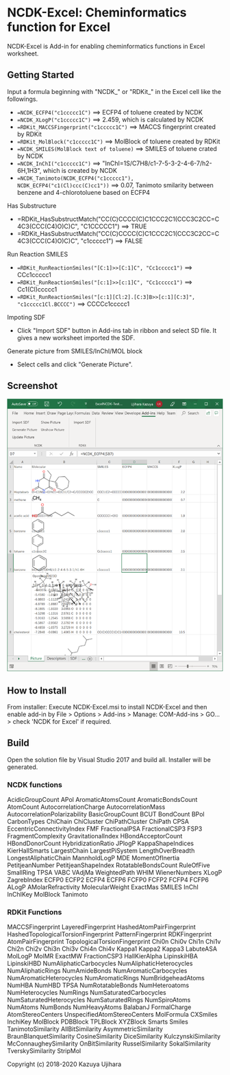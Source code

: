 NCDK-Excel: Cheminformatics function for Excel
==============================================

NCDK-Excel is Add-in for enabling cheminformatics functions in Excel worksheet.

Getting Started
---------------

Input a formula beginning with "NCDK_" or "RDKit_" in the Excel cell like the followings.

- `=NCDK_ECFP4("c1ccccc1C")`  ==> ECFP4 of toluene created by NCDK
- `=NCDK_XLogP("c1ccccc1C")`  ==> 2.459, which is calculated by NCDK
- `=RDKit_MACCSFingerprint("c1ccccc1C")`   ==> MACCS fingerprint created by RDKit
- `=RDKit_MolBlock("c1ccccc1C")`  ==> MolBlock of toluene created by RDKit
- `=NCDK_SMILES(MolBlock text of toluene)`  ==> SMILES of toluene crated by NCDK
- `=NCDK_InChI("c1ccccc1C")`  ==> "InChI=1S/C7H8/c1-7-5-3-2-4-6-7/h2-6H,1H3", which is created by NCDK
- `=NCDK_Tanimoto(NCDK_ECFP4("c1ccccc1"), NCDK_ECFP4("c1(Cl)ccc(C)cc1"))`  ==> 0.07, Tanimoto smilarity between benzene and 4-chlorotoluene based on ECFP4

Has Substructure

- =RDKit_HasSubstructMatch("CC(C)CCCC(C)C1CCC2C1(CCC3C2CC=C4C3(CCC(C4)O)C)C", "C1CCCCC1")  ==> TRUE
- =RDKit_HasSubstructMatch("CC(C)CCCC(C)C1CCC2C1(CCC3C2CC=C4C3(CCC(C4)O)C)C", "c1ccccc1")  ==> FALSE

Run Reaction SMILES

- `=RDKit_RunReactionSmiles("[C:1]>>[C:1]C", "Cc1ccccc1")`  ==>  CCc1ccccc1
- `=RDKit_RunReactionSmiles("[c:1]>>[c:1]C", "Cc1ccccc1")`  ==>  Cc1(Cl)ccccc1
- `=RDKit_RunReactionSmiles("[c:1][Cl:2].[C:3]B>>[c:1][C:3]", "c1ccccc1Cl.BCCCC")`  ==> CCCCc1ccccc1

Impoting SDF

- Click "Import SDF" button in Add-ins tab in ribbon and select SD file. It gives a new worksheet imported the SDF.

Generate picture from SMILES/InChI/MOL block

- Select cells and click "Generate Picture".

Screenshot
----------

![screenshot](image/NCDK-Excel-Worksheet-1.png?raw=true)

How to Install
--------------

From installer: Execute NCDK-Excel.msi to install NCDK-Excel and then enable add-in by File > Options > Add-ins > Manage: COM-Add-ins > GO... > check 'NCDK for Excel' if required.

Build
-----

Open the solution file by Visual Studio 2017 and build all.
Installer will be generated.

### NCDK functions

AcidicGroupCount
APol
AromaticAtomsCount
AromaticBondsCount
AtomCount
AutocorrelationCharge
AutocorrelationMass
AutocorrelationPolarizability
BasicGroupCount
BCUT
BondCount
BPol
CarbonTypes
ChiChain
ChiCluster
ChiPathCluster
ChiPath
CPSA
EccentricConnectivityIndex
FMF
FractionalPSA
FractionalCSP3
FSP3
FragmentComplexity
GravitationalIndex
HBondAcceptorCount
HBondDonorCount
HybridizationRatio
JPlogP
KappaShapeIndices
KierHallSmarts
LargestChain
LargestPiSystem
LengthOverBreadth
LongestAliphaticChain
MannholdLogP
MDE
MomentOfInertia
PetitjeanNumber
PetitjeanShapeIndex
RotatableBondsCount
RuleOfFive
SmallRing
TPSA
VABC
VAdjMa
WeightedPath
WHIM
WienerNumbers
XLogP
ZagrebIndex
ECFP0
ECFP2
ECFP4
ECFP6
FCFP0
FCFP2
FCFP4
FCFP6
ALogP
AMolarRefractivity
MolecularWeight
ExactMas
SMILES
InChI
InChIKey
MolBlock
Tanimoto

### RDKit Functions

MACCSFingerprint
LayeredFingerprint
HashedAtomPairFingerprint
HashedTopologicalTorsionFingerprint
PatternFingerprint
RDKFingerprint
AtomPairFingerprint
TopologicalTorsionFingerprint
Chi0n
Chi0v
Chi1n
Chi1v
Chi2n
Chi2v
Chi3n
Chi3v
Chi4n
Chi4v
Kappa1
Kappa2
Kappa3
LabuteASA
MolLogP
MolMR
ExactMW
FractionCSP3
HallKierAlpha
LipinskiHBA
LipinskiHBD
NumAliphaticCarbocycles
NumAliphaticHeterocycles
NumAliphaticRings
NumAmideBonds
NumAromaticCarbocycles
NumAromaticHeterocycles
NumAromaticRings
NumBridgeheadAtoms
NumHBA
NumHBD
TPSA
NumRotatableBonds
NumHeteroatoms
NumHeterocycles
NumRings
NumSaturatedCarbocycles
NumSaturatedHeterocycles
NumSaturatedRings
NumSpiroAtoms
NumAtoms
NumBonds
NumHeavyAtoms
BalabanJ
FormalCharge
AtomStereoCenters
UnspecifiedAtomStereoCenters
MolFormula
CXSmiles
InchiKey
MolBlock
PDBBlock
TPLBlock
XYZBlock
Smarts
Smiles
TanimotoSimilarity
AllBitSimilarity
AsymmetricSimilarity
BraunBlanquetSimilarity
CosineSimilarity
DiceSimilarity
KulczynskiSimilarity
McConnaugheySimilarity
OnBitSimilarity
RusselSimilarity
SokalSimilarity
TverskySimilarity
StripMol

Copyright (c) 2018-2020 Kazuya Ujihara
